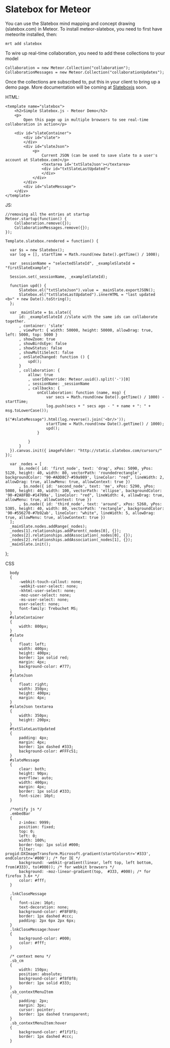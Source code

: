 Slatebox for Meteor
===============

You can use the Slatebox mind mapping and concept drawing (slatebox.com) in Meteor. To install meteor-slatebox, you need to first have meteorite installed, then:

`mrt add slatebox`

To wire up real-time collaboration, you need to add these collections to your model

    Collaboration = new Meteor.Collection("collaboration");
    CollaborationMessages = new Meteor.Collection("collaborationUpdates");

Once the collections are subscribed to, put this in your client to bring up a demo page. More documentation will be coming at [Slateboxjs](http://dev.slatebox.com/) soon.

HTML:

    <template name="slatebox">
        <h2>Simple Slatebox.js - Meteor Demo</h2>
        <p>
            Open this page up in multiple browsers to see real-time collaboration in action</p>

        <div id="slateContainer">
            <div id="slate">
            </div>
            <div id="slateJson">
                <p>
                    Current JSON (can be used to save slate to a user's account at Slatebox.com)</p>
                    <textarea id='txtSlateJson'></textarea>
                    <div id="txtSlateLastUpdated">
                    </div>
                </div>
            </div>
            <div id="slateMessage">
        </div>
    </template>

JS:

    //removing all the entries at startup
    Meteor.startup(function() {
        Collaboration.remove({});
        CollaborationMessages.remove({});
    });

    Template.slatebox.rendered = function() {
  
      var $s = new Slatebox();
      var log = [], startTime = Math.round(new Date().getTime() / 1000);
  
      var _sessionName = "selectedSlateId", _exampleSlateId = "firstSlateExample";
  
      Session.set(_sessionName, _exampleSlateId);
  
      function upd() {
          Slatebox.el("txtSlateJson").value = _mainSlate.exportJSON();
          Slatebox.el("txtSlateLastUpdated").innerHTML = "last updated <b>" + new Date().toString();
      };
  
      var _mainSlate = $s.slate({
          id: _exampleSlateId //slate with the same ids can collaborate together.
          , container: 'slate'
          , viewPort: { width: 50000, height: 50000, allowDrag: true, left: 5000, top: 5000 }
          , showZoom: true
          , showBirdsEye: false
          , showStatus: false
          , showMultiSelect: false
          , onSlateChanged: function () {
              upd();
          }
          , collaboration: {
              allow: true
              , userIdOverride: Meteor.uuid().split('-')[0]
              , sessionName: _sessionName
              , callbacks: {
                  onCollaboration: function (name, msg) {
                      var secs = Math.round(new Date().getTime() / 1000) - startTime;
                      log.push(secs + " secs ago - " + name + ": " + msg.toLowerCase());
                      $("#slateMessage").html(log.reverse().join('<br/>'));
                      startTime = Math.round(new Date().getTime() / 1000);
                      upd();
                  }
  
              }
          }
      }).canvas.init({ imageFolder: "http://static.slatebox.com/cursors/" });
  
      var _nodes = [
          $s.node({ id: 'first_node', text: 'drag', xPos: 5090, yPos: 5120, height: 40, width: 80, vectorPath: 'roundedrectangle', backgroundColor: '90-#ADD8C7-#59a989', lineColor: "red", lineWidth: 2, allowDrag: true, allowMenu: true, allowContext: true })
          , $s.node({ id: 'second_node', text: 'me', xPos: 5290, yPos: 5080, height: 40, width: 100, vectorPath: 'ellipse', backgroundColor: '90-#2A8FBD-#14709a', lineColor: "red", lineWidth: 4, allowDrag: true, allowMenu: true, allowContext: true })
          , $s.node({ id: 'third_node', text: 'around', xPos: 5260, yPos: 5305, height: 40, width: 80, vectorPath: 'rectangle', backgroundColor: '90-#556270-#7b92ab', lineColor: "white", lineWidth: 5, allowDrag: true, allowMenu: true, allowContext: true })
      ];
      _mainSlate.nodes.addRange(_nodes);
      _nodes[1].relationships.addParent(_nodes[0], {});
      _nodes[2].relationships.addAssociation(_nodes[0], {});
      _nodes[2].relationships.addAssociation(_nodes[1], {});
      _mainSlate.init();
  
  };

CSS
    
      body
      {
          -webkit-touch-callout: none;
          -webkit-user-select: none;
          -khtml-user-select: none;
          -moz-user-select: none;
          -ms-user-select: none;
          user-select: none;
          font-family: Trebuchet MS;
      }
      #slateContainer
      {
          width: 800px;
      }
      #slate
      {
          float: left;
          width: 400px;
          height: 400px;
          border: 1px solid red;
          margin: 4px;
          background-color: #777;
      }
      #slateJson
      {
          float: right;
          width: 350px;
          height: 400px;
          margin: 4px;
      }
      #slateJson textarea
      {
          width: 350px;
          height: 200px;
      }
      #txtSlateLastUpdated
      {
          padding: 4px;
          margin: 4px;
          border: 1px dashed #333;
          background-color: #FFFc51;
      }
      #slateMessage
      {
          clear: both;
          height: 90px;
          overflow: auto;
          width: 400px;
          margin: 4px;
          border: 1px solid #333;
          font-size: 10pt;
      }
      
      /*notify js */
      .embedBar
      {
          z-index: 9999;
          position: fixed;
          top: 0;
          left: 0;
          width: 100%;
          border-top: 1px solid #000;
          filter: progid:DXImageTransform.Microsoft.gradient(startColorstr='#333', endColorstr='#000'); /* for IE */
          background: -webkit-gradient(linear, left top, left bottom, from(#333), to(#000)); /* for webkit browsers */
          background: -moz-linear-gradient(top,  #333, #000); /* for firefox 3.6+ */
          color: #fff;
      }
      
      .lnkCloseMessage
      {
          font-size: 16pt;
          text-decoration: none;
          background-color: #F8F8F8;
          border: 1px dashed #ccc;
          padding: 2px 6px 2px 6px;
      }
      .lnkCloseMessage:hover
      {
          background-color: #000;
          color: #fff;
      }
      
      /* context menu */
      .sb_cm
      {
          width: 150px;
          position: absolute;
          background-color: #f8f8f8;
          border: 1px solid #333;
      }
      .sb_contextMenuItem
      {
          padding: 2px;
          margin: 3px;
          cursor: pointer;
          border: 1px dashed transparent;
      }
      .sb_contextMenuItem:hover
      {
          background-color: #f1f1f1;
          border: 1px dashed #ccc;
      }
